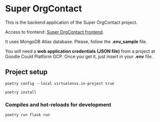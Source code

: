 # Super OrgContact

This is the backend application of the Super OrgContact project.

Access to frontend: [Super OrgContact frontend](https://mcoelho-people.web.app).

It uses MongoDB Atlas database. Please, follow the **.env_sample** file.

You will need a **web application credentials (JSON file)** from a project at Goodle Could Platform GCP. Once you get it, just insert in your **.env** file.

## Project setup
```
poetry config --local virtualenvs.in-project true
```
```
poetry install
```

### Compiles and hot-reloads for development
```
poetry run flask run
```

